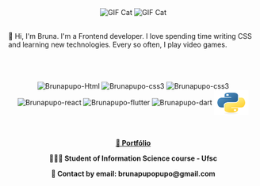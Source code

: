 <div>
  <div align="center" class="mx-auto">
    <img height="200" width="200" src="https://camo.githubusercontent.com/9867164916f1f18f2d8aa2e608e95aa7e40f7d348306fbb9a0a433741a75ddf2/68747470733a2f2f6d656469612e67697068792e636f6d2f6d656469612f5933356870426e6630464979566e4c4653772f67697068792e676966" alt="GIF Cat">
    <img height="200" width="200" src="https://camo.githubusercontent.com/3707539fec854f63053bbd9ba66ffb8b4edc10c230c6bc5a667b83aa4a34bc87/68747470733a2f2f6d656469612e67697068792e636f6d2f6d656469612f78554f774730674532494c4f31584b486c752f67697068792e676966" alt="GIF Cat">
  </div>
  <br>

  <p>👋 Hi, I'm Bruna. I'm a Frontend developer. I love spending time writing CSS and learning new technologies. Every so often, I play video games.</p>
  
  <br>

   <!--
  <div align="center">
    <a href="https://github.com/Brunapupo">
      <img height="180em" src="https://github-readme-stats.vercel.app/api?username=Brunapupo&show_icons=true&theme=tokyonight&include_all_commits=true&count_private=true"/>
      <img height="180em" src="https://github-readme-stats.vercel.app/api/top-langs/?username=Brunapupo&layout=compact&langs_count=7&theme=tokyonight"/>
      
  
  </div>
   -->

  <br>

  <div style="display: inline_block" align="center"><br>
    <img align="center" alt="Brunapupo-Html" height="50" width="70" src="https://cdn.jsdelivr.net/gh/devicons/devicon/icons/html5/html5-original.svg">
    <img align="center" alt="Brunapupo-css3" height="50" width="70" src="https://cdn.jsdelivr.net/gh/devicons/devicon/icons/css3/css3-original.svg">
    <img align="center" alt="Brunapupo-css3" height="50" width="70" src="https://cdn.jsdelivr.net/gh/devicons/devicon/icons/javascript/javascript-original.svg">
    <img align="center" alt="Brunapupo-react" height="50" width="70" src="https://cdn.jsdelivr.net/gh/devicons/devicon/icons/react/react-original.svg">
    <img align="center" alt="Brunapupo-flutter" height="50" width="70" src="https://cdn.jsdelivr.net/gh/devicons/devicon/icons/flutter/flutter-original.svg">
    <img align="center" alt="Brunapupo-dart" height="50" src="https://cdn.jsdelivr.net/gh/devicons/devicon/icons/dart/dart-original.svg">
    <img align="center" alt="Brunapupo-Python" height="50" width="70" src="https://raw.githubusercontent.com/devicons/devicon/master/icons/python/python-original.svg">



          
          
  </div>

  <br>
  <br>
  <p align="center"><strong><a href="https://portfolio-brunapupo.vercel.app/index.html" target="_blank">🔗 Portfólio</a></strong></p>
  
  <p  align="center"><strong>👩🏽‍🎓 Student of Information Science course - Ufsc</strong></p>

  <p  align="center"><strong>📧 Contact by email: brunapupopupo@gmail.com</strong></p>
  <br>
  <br>
                                                                                 
</div>

